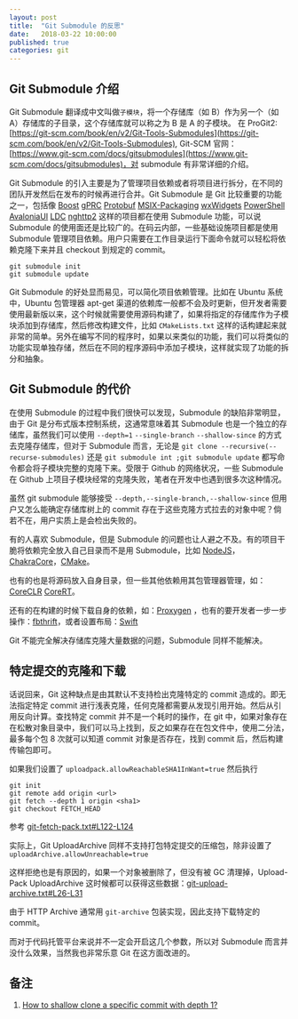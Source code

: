 ```yaml
---
layout: post
title:  "Git Submodule 的反思"
date:   2018-03-22 10:00:00
published: true
categories: git
---
```


## Git Submodule 介绍

Git Submodule 翻译成中文叫做`子模块`，将一个存储库（如 B）作为另一个（如 A）存储库的子目录，这个存储库就可以称之为 B 是 A 的子模块。
在 ProGit2: [https://git-scm.com/book/en/v2/Git-Tools-Submodules](https://git-scm.com/book/en/v2/Git-Tools-Submodules), Git-SCM 官网：[https://www.git-scm.com/docs/gitsubmodules](https://www.git-scm.com/docs/gitsubmodules)，对 submodule 有非常详细的介绍。

Git Submodule 的引入主要是为了管理项目依赖或者将项目进行拆分，在不同的团队开发然后在发布的时候再进行合并。Git Submodule 是 Git 比较重要的功能之一，包括像 [Boost](https://github.com/boostorg/boost) [gPRC](https://github.com/grpc/grpc) [Protobuf](https://github.com/google/protobuf) [MSIX-Packaging](https://github.com/Microsoft/msix-packaging) [wxWidgets](https://github.com/wxWidgets/wxWidgets) [PowerShell](https://github.com/PowerShell/PowerShell) [AvaloniaUI](https://github.com/AvaloniaUI/Avalonia) [LDC](https://github.com/ldc-developers/ldc) [nghttp2](https://github.com/nghttp2/nghttp2) 这样的项目都在使用 Submodule 功能，可以说 Submodule 的使用面还是比较广的。在码云内部，一些基础设施项目都是使用 Submodule 管理项目依赖。用户只需要在工作目录运行下面命令就可以轻松将依赖克隆下来并且 checkout 到规定的 commit。

```shell
git submodule init
git submodule update
```

Git Submodule 的好处显而易见，可以简化项目依赖管理。比如在 Ubuntu 系统中，Ubuntu 包管理器 apt-get 渠道的依赖库一般都不会及时更新，但开发者需要使用最新版以来，这个时候就需要使用源码构建了，如果将指定的存储库作为子模块添加到存储库，然后修改构建文件，比如 `CMakeLists.txt` 这样的话构建起来就非常的简单。另外在编写不同的程序时，如果以来类似的功能，我们可以将类似的功能实现单独存储，然后在不同的程序源码中添加子模块，这样就实现了功能的拆分和抽象。

## Git Submodule 的代价

在使用 Submodule 的过程中我们很快可以发现，Submodule 的缺陷非常明显，由于 Git 是分布式版本控制系统，这通常意味着其 Submodule 也是一个独立的存储库，虽然我们可以使用 `--depth=1` `--single-branch`  `--shallow-since` 的方式去克隆存储库，但对于 Submodule 而言，无论是 `git clone --recursive(--recurse-submodules)` 还是 `git submodule int ;git submodule update` 都写命令都会将子模块完整的克隆下来。受限于 Github 的网络状况，一些 Submodule 在 Github 上项目子模块经常的克隆失败，笔者在开发中也遇到很多次这种情况。

虽然 git submodule 能够接受 `--depth,--single-branch,--shallow-since` 但用户又怎么能确定存储库树上的 commit 存在于这些克隆方式拉去的对象中呢？倘若不在，用户实质上是会检出失败的。

有的人喜欢 Submodule，但是 Submodule 的问题也让人避之不及。有的项目干脆将依赖完全放入自己目录而不是用 Submodule，比如 [NodeJS](https://github.com/nodejs/node)，[ChakraCore](https://github.com/Microsoft/ChakraCore)，[CMake](https://github.com/Kitware/CMake)。

也有的也是将源码放入自身目录，但一些其他依赖用其包管理器管理，如：[CoreCLR](https://github.com/dotnet/coreclr) [CoreRT](https://github.com/dotnet/coreclr)。

还有的在构建的时候下载自身的依赖，如：[Proxygen](https://github.com/facebook/proxygen)
，也有的要开发者一步一步操作：[fbthrift](https://github.com/facebook/fbthrift/tree/master/build/deps/github_hashes/facebook)，或者设置布局：[Swift](https://github.com/apple/swift)

Git 不能完全解决存储库克隆大量数据的问题，Submodule 同样不能解决。

## 特定提交的克隆和下载

话说回来，Git 这种缺点是由其默认不支持检出克隆特定的 commit 造成的。即无法指定特定 commit 进行浅表克隆，任何克隆都需要从发现引用开始。然后从引用反向计算。查找特定 commit 并不是一个耗时的操作，在 git 中，如果对象存在在松散对象目录中，我们可以马上找到，反之如果存在在包文件中，使用二分法，最多每个包 8 次就可以知道 commit 对象是否存在，找到 commit 后，然后构建传输包即可。

如果我们设置了 `uploadpack.allowReachableSHA1InWant=true` 然后执行

```
git init
git remote add origin <url>
git fetch --depth 1 origin <sha1>
git checkout FETCH_HEAD
```

参考 [git-fetch-pack.txt#L122-L124](https://github.com/git/git/blob/f8edeaa05d8623a9f6dad408237496c51101aad8/Documentation/git-fetch-pack.txt#L122-L124)

实际上，Git UploadArchive 同样不支持打包特定提交的压缩包，除非设置了 `uploadArchive.allowUnreachable=true`


这样拒绝也是有原因的，如果一个对象被删除了，但没有被 GC 清理掉，Upload-Pack UploadArchive 这时候都可以获得这些数据：[git-upload-archive.txt#L26-L31](https://github.com/git/git/blob/565301e41670825ceedf75220f2918ae76831240/Documentation/git-upload-archive.txt#L26-L31)

由于 HTTP Archive 通常用 `git-archive` 包装实现，因此支持下载特定的 commit。

而对于代码托管平台来说并不一定会开启这几个参数，所以对 Submodule 而言并没什么效果，当然我也非常乐意 Git 在这方面改进的。

## 备注

1. [How to shallow clone a specific commit with depth 1?](https://stackoverflow.com/questions/31278902/how-to-shallow-clone-a-specific-commit-with-depth-1)
